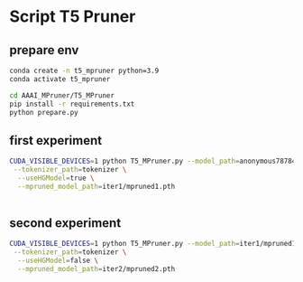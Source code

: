 # Script T5 Pruner 
 
## prepare env
```bash
conda create -n t5_mpruner python=3.9
conda activate t5_mpruner 

cd AAAI_MPruner/T5_MPruner
pip install -r requirements.txt
python prepare.py
```

## first experiment

```bash
CUDA_VISIBLE_DEVICES=1 python T5_MPruner.py --model_path=anonymous78784949/t5-squad-QG \
 --tokenizer_path=tokenizer \
  --useHGModel=true \
  --mpruned_model_path=iter1/mpruned1.pth
  
```

## second experiment

```bash
CUDA_VISIBLE_DEVICES=1 python T5_MPruner.py --model_path=iter1/mpruned1.pth \
 --tokenizer_path=tokenizer \
  --useHGModel=false \
  --mpruned_model_path=iter2/mpruned2.pth
```